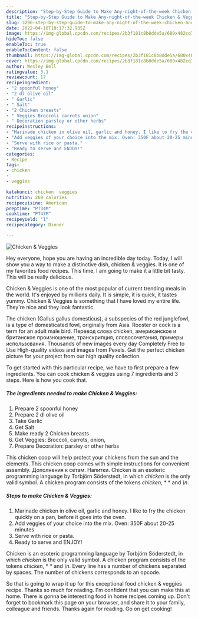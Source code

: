 ```yaml
---
description: "Step-by-Step Guide to Make Any-night-of-the-week Chicken & Veggies"
title: "Step-by-Step Guide to Make Any-night-of-the-week Chicken & Veggies"
slug: 3296-step-by-step-guide-to-make-any-night-of-the-week-chicken-and-amp-veggies
date: 2022-04-10T10:17:32.935Z
image: https://img-global.cpcdn.com/recipes/2b3f181c8b8dde5a/680x482cq70/chicken-veggies-recipe-main-photo.jpg
hideToc: false
enableToc: true
enableTocContent: false
thumbnail: https://img-global.cpcdn.com/recipes/2b3f181c8b8dde5a/680x482cq70/chicken-veggies-recipe-main-photo.jpg
cover: https://img-global.cpcdn.com/recipes/2b3f181c8b8dde5a/680x482cq70/chicken-veggies-recipe-main-photo.jpg
author: Wesley Bell
ratingvalue: 3.1
reviewcount: 17
recipeingredient:
- "2 spoonful honey"
- "2 dl olive oil"
- " Garlic"
- " Salt"
- "2 Chicken breasts"
- " Veggies Broccoli carrots onion"
- " Decoration parsley or other herbs"
recipeinstructions:
- "Marinade chicken in olive oil, garlic and honey. I like to fry the chicken quickly on a pan, before it goes into the oven."
- "Add veggies of your choice into the mix. Oven: 350F about 20-25 minutes"
- "Serve with rice or pasta."
- "Ready to serve and ENJOY!"
categories:
- Recipe
tags:
- chicken
- 
- veggies

katakunci: chicken  veggies 
nutrition: 269 calories
recipecuisine: American
preptime: "PT34M"
cooktime: "PT47M"
recipeyield: "1"
recipecategory: Dinner

---
```



![Chicken & Veggies](https://img-global.cpcdn.com/recipes/2b3f181c8b8dde5a/680x482cq70/chicken-veggies-recipe-main-photo.jpg)

Hey everyone, hope you are having an incredible day today. Today, I will show you a way to make a distinctive dish, chicken & veggies. It is one of my favorites food recipes. This time, I am going to make it a little bit tasty. This will be really delicious.

Chicken & Veggies is one of the most popular of current trending meals in the world. It's enjoyed by millions daily. It is simple, it is quick, it tastes yummy. Chicken & Veggies is something that I have loved my entire life. They're nice and they look fantastic.

The chicken (Gallus gallus domesticus), a subspecies of the red junglefowl, is a type of domesticated fowl, originally from Asia. Rooster or cock is a term for an adult male bird. Перевод слова chicken, американское и британское произношение, транскрипция, словосочетания, примеры использования. Thousands of new images every day Completely Free to Use High-quality videos and images from Pexels. Get the perfect chicken picture for your project from our high quality collection.


To get started with this particular recipe, we have to first prepare a few ingredients. You can cook chicken & veggies using 7 ingredients and 3 steps. Here is how you cook that.

<!--inarticleads1-->

##### The ingredients needed to make Chicken & Veggies:

1. Prepare 2 spoonful honey
1. Prepare 2 dl olive oil
1. Take  Garlic
1. Get  Salt
1. Make ready 2 Chicken breasts
1. Get  Veggies: Broccoli, carrots, onion,
1. Prepare  Decoration: parsley or other herbs


This chicken coop will help protect your chickens from the sun and the elements. This chicken coop comes with simple instructions for convenient assembly. Дополнения к сетам. Напитки. Chicken is an esoteric programming language by Torbjörn Söderstedt, in which *chicken* is the only valid symbol. A chicken program consists of the tokens *chicken*, * * and *\n*. 

<!--inarticleads2-->

##### Steps to make Chicken & Veggies:

1. Marinade chicken in olive oil, garlic and honey. I like to fry the chicken quickly on a pan, before it goes into the oven.
1. Add veggies of your choice into the mix. Oven: 350F about 20-25 minutes
1. Serve with rice or pasta.
1. Ready to serve and ENJOY!

Chicken is an esoteric programming language by Torbjörn Söderstedt, in which *chicken* is the only valid symbol. A chicken program consists of the tokens *chicken*, * * and *\n*. Every line has a number of chickens separated by spaces. The number of chickens corresponds to an opcode. 

So that is going to wrap it up for this exceptional food chicken & veggies recipe. Thanks so much for reading. I'm confident that you can make this at home. There is gonna be interesting food in home recipes coming up. Don't forget to bookmark this page on your browser, and share it to your family, colleague and friends. Thanks again for reading. Go on get cooking!

